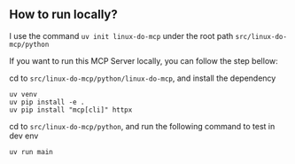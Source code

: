 ## How to run locally?

I use the command `uv init linux-do-mcp` under the root path `src/linux-do-mcp/python`

If you want to run this MCP Server locally, you can follow the step bellow:

cd to `src/linux-do-mcp/python/linux-do-mcp`, and install the dependency

```
uv venv
uv pip install -e .
uv pip install "mcp[cli]" httpx
```

cd to `src/linux-do-mcp/python`, and run the following command to test in dev env

```
uv run main
```